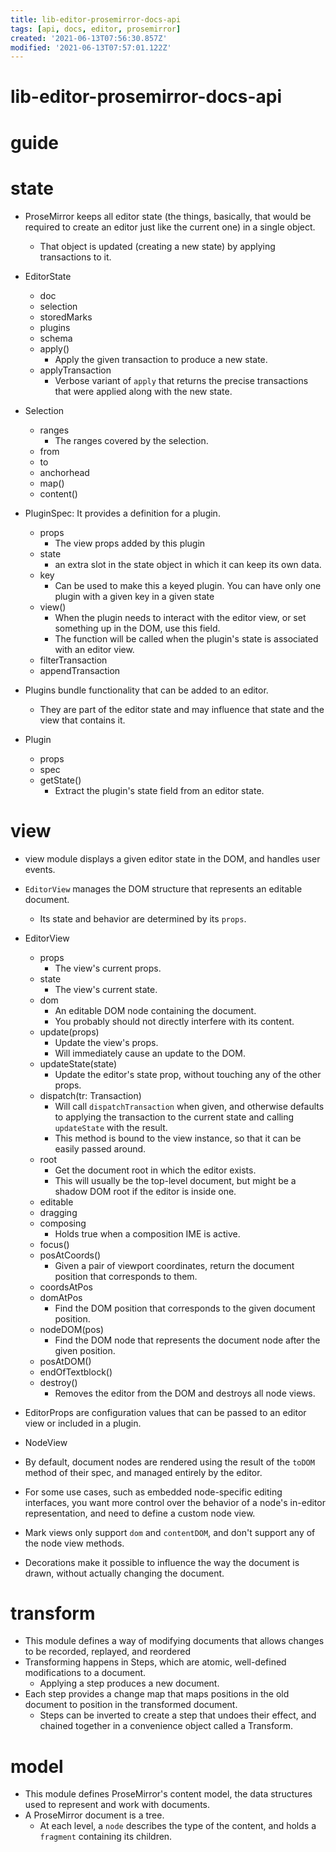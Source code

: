 ```yaml
---
title: lib-editor-prosemirror-docs-api
tags: [api, docs, editor, prosemirror]
created: '2021-06-13T07:56:30.857Z'
modified: '2021-06-13T07:57:01.122Z'
---
```


# lib-editor-prosemirror-docs-api

# guide

# state
- ProseMirror keeps all editor state (the things, basically, that would be required to create an editor just like the current one) in a single object.
  - That object is updated (creating a new state) by applying transactions to it.

- EditorState
  - doc
  - selection
  - storedMarks
  - plugins
  - schema
  - apply()
    - Apply the given transaction to produce a new state.
  - applyTransaction
    - Verbose variant of `apply` that returns the precise transactions that were applied along with the new state.

- Selection
  - ranges
    - The ranges covered by the selection.
  - from
  - to
  - anchorhead
  - map()
  - content()

- PluginSpec: It provides a definition for a plugin.
  - props
    - The view props added by this plugin
  - state
    - an extra slot in the state object in which it can keep its own data.
  - key
    - Can be used to make this a keyed plugin. You can have only one plugin with a given key in a given state
  - view()
    - When the plugin needs to interact with the editor view, or set something up in the DOM, use this field. 
    - The function will be called when the plugin's state is associated with an editor view.
  - filterTransaction
  - appendTransaction

- Plugins bundle functionality that can be added to an editor. 
  - They are part of the editor state and may influence that state and the view that contains it.

- Plugin
  - props
  - spec
  - getState()
    - Extract the plugin's state field from an editor state.
# view

- view module displays a given editor state in the DOM, and handles user events.


- `EditorView` manages the DOM structure that represents an editable document. 
  - Its state and behavior are determined by its `props`.




- EditorView
  - props
    - The view's current props.
  - state
    - The view's current state.
  - dom
    - An editable DOM node containing the document.
    - You probably should not directly interfere with its content.
  - update(props)
    - Update the view's props. 
    - Will immediately cause an update to the DOM.
  - updateState(state)
    - Update the editor's state prop, without touching any of the other props.
  - dispatch(tr: Transaction)
    - Will call `dispatchTransaction` when given, and otherwise defaults to applying the transaction to the current state and calling `updateState` with the result. 
    - This method is bound to the view instance, so that it can be easily passed around.
  - root
    - Get the document root in which the editor exists. 
    - This will usually be the top-level document, but might be a shadow DOM root if the editor is inside one.
  - editable
  - dragging
  - composing
    - Holds true when a composition IME is active.
  - focus()
  - posAtCoords()
    - Given a pair of viewport coordinates, return the document position that corresponds to them.
  - coordsAtPos
  - domAtPos
    - Find the DOM position that corresponds to the given document position.
  - nodeDOM(pos)
    - Find the DOM node that represents the document node after the given position.
  - posAtDOM()
  - endOfTextblock()
  - destroy()
    - Removes the editor from the DOM and destroys all node views.

- EditorProps are configuration values that can be passed to an editor view or included in a plugin.

- NodeView
- By default, document nodes are rendered using the result of the `toDOM` method of their spec, and managed entirely by the editor. 
- For some use cases, such as embedded node-specific editing interfaces, you want more control over the behavior of a node's in-editor representation, and need to define a custom node view.
- Mark views only support `dom` and `contentDOM`, and don't support any of the node view methods.


- Decorations make it possible to influence the way the document is drawn, without actually changing the document.


# transform
- This module defines a way of modifying documents that allows changes to be recorded, replayed, and reordered
- Transforming happens in Steps, which are atomic, well-defined modifications to a document. 
  - Applying a step produces a new document.
- Each step provides a change map that maps positions in the old document to position in the transformed document. 
  - Steps can be inverted to create a step that undoes their effect, and chained together in a convenience object called a Transform.


# model
- This module defines ProseMirror's content model, the data structures used to represent and work with documents.
- A ProseMirror document is a tree. 
  - At each level, a `node` describes the type of the content, and holds a `fragment` containing its children.
